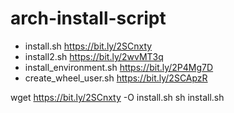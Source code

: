 # arch-install-script

- install.sh https://bit.ly/2SCnxty
- install2.sh https://bit.ly/2wvMT3q
- install_environment.sh https://bit.ly/2P4Mg7D
- create_wheel_user.sh https://bit.ly/2SCApzR

wget https://bit.ly/2SCnxty -O install.sh
sh install.sh
